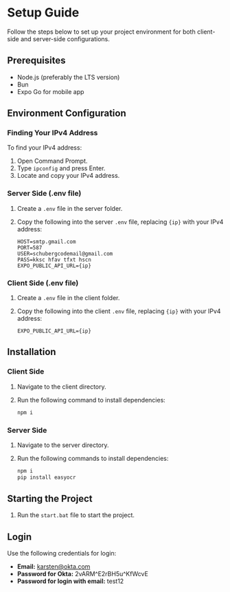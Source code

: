 
# Setup Guide

Follow the steps below to set up your project environment for both client-side and server-side configurations.

## Prerequisites

- Node.js (preferably the LTS version)
- Bun
- Expo Go for mobile app

## Environment Configuration

### Finding Your IPv4 Address

To find your IPv4 address:

1. Open Command Prompt.
2. Type `ipconfig` and press Enter.
3. Locate and copy your IPv4 address.

### Server Side (.env file)

1. Create a `.env` file in the server folder.
2. Copy the following into the server `.env` file, replacing `{ip}` with your IPv4 address:

   ```plaintext
   HOST=smtp.gmail.com
   PORT=587
   USER=schubergcodemail@gmail.com
   PASS=kksc hfav tfxt hscn
   EXPO_PUBLIC_API_URL={ip}
   ```

### Client Side (.env file)

1. Create a `.env` file in the client folder.
2. Copy the following into the client `.env` file, replacing `{ip}` with your IPv4 address:

   ```plaintext
   EXPO_PUBLIC_API_URL={ip}
   ```

## Installation

### Client Side

1. Navigate to the client directory.
2. Run the following command to install dependencies:

   ```bash
   npm i
   ```

### Server Side

1. Navigate to the server directory.
2. Run the following commands to install dependencies:

   ```bash
   npm i
   pip install easyocr
   ```

## Starting the Project

1. Run the `start.bat` file to start the project.

## Login

Use the following credentials for login:

- **Email:** karsten@okta.com
- **Password for Okta:** 2vARM^E2rBH5u^KfWcvE
- **Password for login with email:** test12
